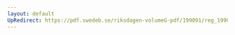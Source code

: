 ```yaml
---
layout: default
UpRedirect: https://pdf.swedeb.se/riksdagen-volumeG-pdf/199091/reg_199091/reg_199091_0398.pdf
---
```

